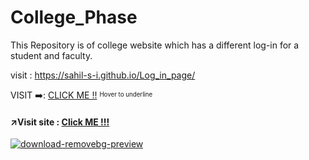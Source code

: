 # College_Phase
This Repository is of college website which has a different log-in for a student and faculty.

visit : 
https://sahil-s-i.github.io/Log_in_page/


VISIT  ➡️:  [CLICK ME !!](https://sahil-s-i.github.io/Log_in_page/)
<sup><sub>Hover to underline</sub></sup>


#### :arrow_upper_right:Visit site : [Click ME !!!](https://sahil-s-i.github.io/Log_in_page/)

[![download-removebg-preview](https://github.com/sahil-s-i/Log_in_page/assets/137802489/d01b4793-f39a-4a8c-a346-49ac44726ca0)](https://sahil-s-i.github.io/Log_in_page/)

